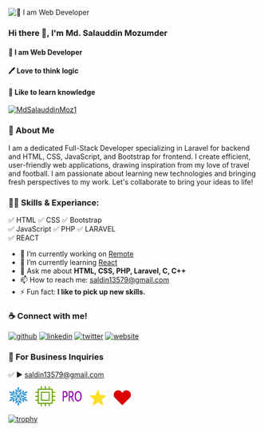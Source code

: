 ![👑 I am Web Developer](https://pbs.twimg.com/profile_banners/1190901733435641856/1679593995/1080x360)

### Hi there 👋, I'm Md. Salauddin Mozumder
#### 👑 I am Web Developer
#### 🖊️ Love to think logic
#### 🎤 Like to learn knowledge

<a href="https://twitter.com/MdSalauddinMoz1" rel="nofollow"><img src="https://camo.githubusercontent.com/31102030ecf8077b57a7aa99c017bea3a97b5e71b57f509c7d0e6da7f09d3549/68747470733a2f2f696d672e736869656c64732e696f2f747769747465722f666f6c6c6f772f73686f766f616c776179733f6c6f676f3d74776974746572267374796c653d666f722d7468652d6261646765" alt="MdSalauddinMoz1" data-canonical-src="https://img.shields.io/twitter/follow/MdSalauddinMoz1?logo=twitter&amp;style=for-the-badge" style="max-width: 100%;"></a>


### 🚀 About Me
I am a dedicated Full-Stack Developer specializing in Laravel for backend and HTML, CSS, JavaScript, and Bootstrap for frontend. I create efficient, user-friendly web applications, drawing inspiration from my love of travel and football. I am passionate about learning new technologies and bringing fresh perspectives to my work. Let's collaborate to bring your ideas to life!

### 👨‍💻 Skills & Experiance:
✅  HTML 
✅  CSS 
✅  Bootstrap  
✅  JavaScript 
✅  PHP 
✅  LARAVEL  
✅  REACT 

- 🔭 I’m currently working on <u>Remote</u> 
- 🌱 I’m currently learning <u>React</u> 
- 💬 Ask me about <b>HTML, CSS, PHP, Laravel, C, C++</b> 
- 📫 How to reach me: saldin13579@gmail.com 
- ⚡ Fun fact: <b>I like to pick up new skills.</b> 

### ☕ Connect with me!
[<img src='https://cdn.jsdelivr.net/npm/simple-icons@3.0.1/icons/github.svg' alt='github' height='40'>](https://github.com/Salauddin11)  [<img src='https://cdn.jsdelivr.net/npm/simple-icons@3.0.1/icons/linkedin.svg' alt='linkedin' height='40'>](https://www.linkedin.com/in/https://www.linkedin.com/in/saldin//)  [<img src='https://cdn.jsdelivr.net/npm/simple-icons@3.0.1/icons/twitter.svg' alt='twitter' height='40'>](https://twitter.com/MdSalauddinMoz1)  [<img src='https://cdn.jsdelivr.net/npm/simple-icons@3.0.1/icons/icloud.svg' alt='website' height='40'>](https://docs.google.com/forms/d/e/1FAIpQLSdo1qZbCAVuJ6SNcMHLJm5u2UrrW1d_YS9Q5Z5P4DeG6oIWXQ/viewform)  

### 📧 For Business Inquiries
✅ ► saldin13579@gmail.com

<a href='https://archiveprogram.github.com/'><img src='https://raw.githubusercontent.com/acervenky/animated-github-badges/master/assets/acbadge.gif' width='40' height='40'></a> <a href='https://docs.github.com/en/developers'><img src='https://raw.githubusercontent.com/acervenky/animated-github-badges/master/assets/devbadge.gif' width='40' height='40'></a> <a href='https://github.com/pricing'><img src='https://raw.githubusercontent.com/acervenky/animated-github-badges/master/assets/pro.gif' width='40' height='40'></a> <a href='https://stars.github.com/'><img src='https://raw.githubusercontent.com/acervenky/animated-github-badges/master/assets/starbadge.gif' width='35' height='35'></a> <a href='https://docs.github.com/en/github/supporting-the-open-source-community-with-github-sponsors'><img src='https://raw.githubusercontent.com/acervenky/animated-github-badges/master/assets/sponsorbadge.gif' width='35' height='35'></a> 

[![trophy](https://github-profile-trophy.vercel.app/?username=Salauddin11)](https://github.com/ryo-ma/github-profile-trophy)



